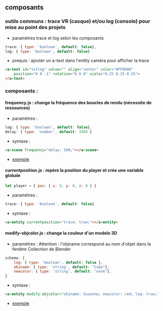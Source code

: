 ## composants

### outils communs : trace VR (casque) et/ou log (console) pour mise au point des projets
* paramètres trace et log selon les composants
```js
trace: { type: 'boolean', default: false},
log: { type: 'boolean', default: false}
```

* prequis : ajouter un a-text dans l'entity caméra pour afficher la trace
```html
<a-text id="txtlog" value="" align="center" color="#FF0000" 
    position="0 0 -1" rotation="0 0 0" scale="0.25 0.25 0.25">
</a-text>
```

### composants : 
#### frequency.js : change la fréquence des boucles de rendu (nécessite de ressources)
* paramètres : 
```js
log: { type: 'boolean', default: false},
delay: { type: 'number', default: 1000 }
```

* syntaxe : 
```html
<a-scene frequency="delay: 500;"></a-scene>
```
* [exemple](../frequency.html)
    

#### currentposition.js : repère la position du player et crée une variable globale
```js
let player = { pos: { x: 0, y: 0, z: 0 } }
``` 

* paramètres : 
```js
trace: { type: 'boolean', default: false}
```

* syntaxe : 
```html
<a-entity currentposition="trace: true;"></a-entity>
```

#### modify-objcolor.js : change la couleur d'un modele 3D
* paramètres :
Attention : l'objname correspond au nom d'objet dans la fenêtre Collection de Blender 
```js
schema: {
    log: { type: 'boolean', default: false },
    objname: { type: 'string', default: "Cube"},
    newcolor: { type: 'string', default: "none"},
}
```

* syntaxe : 
```html
<a-entity modify-objcolor="objname: Suzanne; newcolor: red; log: true;"></a-entity>
```
* [exemple](../modifiy-objcolor.html)
    